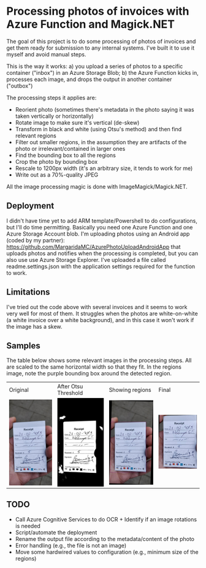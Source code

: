 # Processing photos of invoices with Azure Function and Magick.NET

The goal of this project is to do some processing of photos of invoices and get them ready for submission to any internal systems. I've built it to use it myself and avoid manual steps.

This is the way it works:
a) you upload a series of photos to a specific container ("inbox") in an Azure Storage Blob;
b) the Azure Function kicks in, processes each image, and drops the output in another container ("outbox")

The processing steps it applies are:
- Reorient photo (sometimes there's metadata in the photo saying it was taken vertically or horizontally)
- Rotate image to make sure it's vertical (de-skew)
- Transform in black and white (using Otsu's method) and then find relevant regions
- Filter out smaller regions, in the assumption they are artifacts of the photo or irrelevant/contained in larger ones
- Find the bounding box to all the regions
- Crop the photo by bounding box
- Rescale to 1200px width (it's an arbitrary size, it tends to work for me)
- Write out as a 70%-quality JPEG

All the image processing magic is done with ImageMagick/Magick.NET.

## Deployment

I didn't have time yet to add ARM template/Powershell to do configurations, but I'll do time permitting. Basically you need one Azure Function and one Azure Storage Account blob. I'm uploading photos using an Android app (coded by my partner): https://github.com/MargaridaMC/AzurePhotoUploadAndroidApp that uploads photos and notifies when the processing is completed, but you can also use use Azure Storage Explorer. I've uploaded a file called readme.settings.json with the application settings required for the function to work.

## Limitations

I've tried out the code above with several invoices and it seems to work very well for most of them. It struggles when the photos are white-on-white (a white invoice over a white background), and in this case it won't work if the image has a skew.

## Samples

The table below shows some relevant images in the processing steps. All are scaled to the same horizontal width so that they fit. In the regions image, note the purple bounding box around the detected region.

<table>
  <tr><td>Original</td><td>After Otsu Threshold</td><td>Showing regions</td><td>Final</td></tr>
  <tr>
    <td ><img src="images/original.jpg" alt="Original photo" width="200" align="left" /></td>
    <td><img src="images/after_otsu.jpg" alt="Original photo" width="200" align="left" /></td>
    <td><img src="images/regions.jpg" alt="Original photo" width="200" align="left" /></td>
    <td><img src="images/final.jpg" alt="Original photo" width="200" /></td></tr>
</table>

## TODO
- Call Azure Cognitive Services to do OCR + Identify if an image rotations is needed
- Script/automate the deployment
- Rename the output file according to the metadata/content of the photo
- Error handling (e.g., the file is not an image)
- Move some hardwired values to configuration (e.g., minimum size of the regions)
